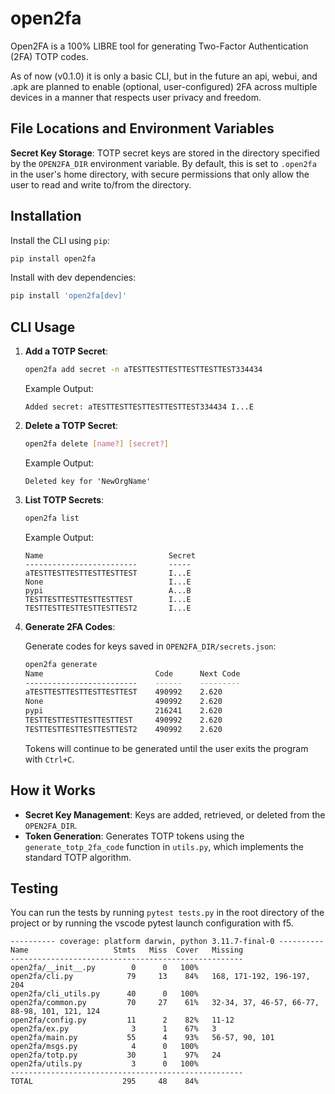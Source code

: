 # open2fa

Open2FA is a 100% LIBRE tool for generating Two-Factor Authentication (2FA) TOTP codes.

As of now (v0.1.0) it is only a basic CLI, but in the future an api, webui, and .apk are planned to enable (optional, user-configured) 2FA across multiple devices in a manner that respects user privacy and freedom.

## File Locations and Environment Variables

**Secret Key Storage**: TOTP secret keys are stored in the directory specified by the `OPEN2FA_DIR` environment variable. By default, this is set to `.open2fa` in the user's home directory, with secure permissions that only allow the user to read and write to/from the directory.

## Installation

Install the CLI using `pip`:

```bash
pip install open2fa
```

Install with dev dependencies:

```bash
pip install 'open2fa[dev]'
```

## CLI Usage

1. **Add a TOTP Secret**:

   ```bash
   open2fa add secret -n aTESTTESTTESTTESTTESTTEST334434
   ```

   Example Output:

   ```
   Added secret: aTESTTESTTESTTESTTESTTEST334434 I...E
   ```

2. **Delete a TOTP Secret**:

   ```bash
   open2fa delete [name?] [secret?]
   ```

   Example Output:

   ```
   Deleted key for 'NewOrgName'
   ```

3. **List TOTP Secrets**:

   ```bash
   open2fa list
   ```

   Example Output:

   ```
   Name                            Secret
   -------------------------       -----
   aTESTTESTTESTTESTTESTTEST       I...E
   None                            I...E
   pypi                            A...B
   TESTTESTTESTTESTTESTTEST        I...E
   TESTTESTTESTTESTTESTTEST2       I...E
   ```

4. **Generate 2FA Codes**:

   Generate codes for keys saved in `OPEN2FA_DIR/secrets.json`:

   ```bash
   open2fa generate
   Name                         Code      Next Code
   -------------------------    ------    ---------
   aTESTTESTTESTTESTTESTTEST    490992    2.620
   None                         490992    2.620
   pypi                         216241    2.620
   TESTTESTTESTTESTTESTTEST     490992    2.620
   TESTTESTTESTTESTTESTTEST2    490992    2.620
   ```

   Tokens will continue to be generated until the user exits the program with `Ctrl+C`.

## How it Works

- **Secret Key Management**: Keys are added, retrieved, or deleted from the `OPEN2FA_DIR`.
- **Token Generation**: Generates TOTP tokens using the `generate_totp_2fa_code` function in `utils.py`, which implements the standard TOTP algorithm.

## Testing

You can run the tests by running `pytest tests.py` in the root directory of the project
or by running the vscode pytest launch configuration with f5.

```
---------- coverage: platform darwin, python 3.11.7-final-0 ----------
Name                   Stmts   Miss  Cover   Missing
----------------------------------------------------
open2fa/__init__.py        0      0   100%
open2fa/cli.py            79     13    84%   168, 171-192, 196-197, 204
open2fa/cli_utils.py      40      0   100%
open2fa/common.py         70     27    61%   32-34, 37, 46-57, 66-77, 88-98, 101, 121, 124
open2fa/config.py         11      2    82%   11-12
open2fa/ex.py              3      1    67%   3
open2fa/main.py           55      4    93%   56-57, 90, 101
open2fa/msgs.py            4      0   100%
open2fa/totp.py           30      1    97%   24
open2fa/utils.py           3      0   100%
----------------------------------------------------
TOTAL                    295     48    84%
```
